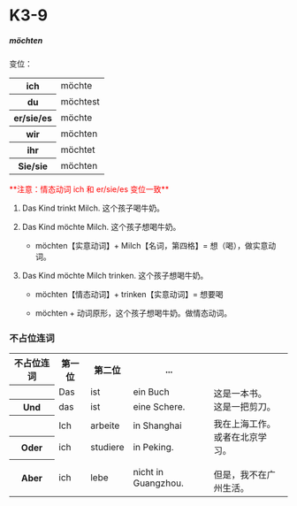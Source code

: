 # K3-9

##### möchten

变位：

<table>
    <tr>
        <th>ich</th>
        <td>möchte</td>
    </tr>
    <tr>
        <th>du</th>
        <td>möchtest</td>
    </tr>
    <tr>
        <th>er/sie/es</th>
        <td>möchte</td>
    </tr>
    <tr>
        <th>wir</th>
        <td>möchten</td>
    </tr>
    <tr>
        <th>ihr</th>
        <td>möchtet</td>
    </tr>
    <tr>
        <th>Sie/sie</th>
        <td>möchten</td>
    </tr>
</table>

<font color="red">
    **注意：情态动词 ich 和 er/sie/es 变位一致**
</font>

1. Das Kind trinkt Milch. 这个孩子喝牛奶。

2. Das Kind möchte Milch. 这个孩子想喝牛奶。

    * möchten【实意动词】+ Milch【名词，第四格】= 想（喝），做实意动词。

3. Das Kind möchte Milch trinken. 这个孩子想喝牛奶。

    * möchten【情态动词】+ trinken【实意动词】= 想要喝

    * möchten + 动词原形，这个孩子想喝牛奶。做情态动词。

### 不占位连词

<table>
    <tr>
        <th>不占位连词</th>
        <th>第一位</th>
        <th>第二位</th>
        <th>...</th>
        <th></th>
    </tr>
    <tr>
        <th></th>
        <td>Das</td>
        <td>ist</td>
        <td>ein Buch</td>
        <td rowspan="2">
            这是一本书。
            <br>
                这是一把剪刀。
            </br>
        </td>
    </tr>
    <tr>
        <th>Und</th>
        <td>das</td>
        <td>ist</td>
        <td>eine Schere.</td>
    </tr>
    <tr>
        <th></th>
        <td>Ich</td>
        <td>arbeite</td>
        <td>in Shanghai</td>
        <td rowspan="3">
            我在上海工作。
            <br>
                或者在北京学习。
            </br>
            <br>
                但是，我不在广州生活。
            </br>
        </td>
    </tr>
    <tr>
        <th>Oder</th>
        <td>ich</td>
        <td>studiere</td>
        <td>in Peking.</td>
    </tr>
    <tr>
        <th>Aber</th>
        <td>ich</td>
        <td>lebe</td>
        <td>nicht in Guangzhou.</td>
    </tr>
</table>
